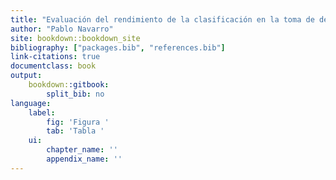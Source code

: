 ```yaml
---
title: "Evaluación del rendimiento de la clasificación en la toma de decisiones y el diagnóstico médico"
author: "Pablo Navarro"
site: bookdown::bookdown_site
bibliography: ["packages.bib", "references.bib"]
link-citations: true
documentclass: book
output:
    bookdown::gitbook:
        split_bib: no
language:
    label:
        fig: 'Figura '
        tab: 'Tabla '
    ui:
        chapter_name: ''
        appendix_name: ''
---
```

